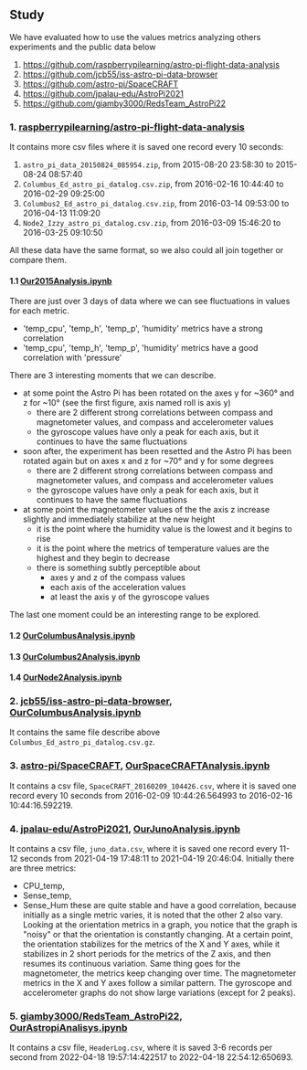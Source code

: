 ## Study

We have evaluated how to use the values metrics analyzing others experiments and the public data below
1. https://github.com/raspberrypilearning/astro-pi-flight-data-analysis
2. https://github.com/jcb55/iss-astro-pi-data-browser
3. https://github.com/astro-pi/SpaceCRAFT
4. https://github.com/jpalau-edu/AstroPi2021
5. https://github.com/giamby3000/RedsTeam_AstroPi22

### 1. [raspberrypilearning/astro-pi-flight-data-analysis](https://github.com/raspberrypilearning/astro-pi-flight-data-analysis)

It contains more csv files where it is saved one record every 10 seconds:

1. `astro_pi_data_20150824_085954.zip`, from 2015-08-20 23:58:30 to 2015-08-24 08:57:40
2. `Columbus_Ed_astro_pi_datalog.csv.zip`, from 2016-02-16 10:44:40 to 2016-02-29 09:25:00
3. `Columbus2_Ed_astro_pi_datalog.csv.zip`, from 2016-03-14 09:53:00 to 2016-04-13 11:09:20
4. `Node2_Izzy_astro_pi_datalog.csv.zip`, from 2016-03-09 15:46:20 to 2016-03-25 09:10:50

All these data have the same format, so we also could all join together or compare them.

#### 1.1 [Our2015Analysis.ipynb](Our2015Analysis.ipynb)

There are just over 3 days of data where we can see fluctuations in values for each metric.
* 'temp_cpu', 'temp_h', 'temp_p', 'humidity' metrics have a strong correlation
* 'temp_cpu', 'temp_h', 'temp_p', 'humidity' metrics have a good correlation with 'pressure'

There are 3 interesting moments that we can describe.
* at some point the Astro Pi has been rotated on the axes y for ~360° and z for ~10° (see the first figure, axis named roll is axis y)
  * there are 2 different strong correlations between compass and magnetometer values, and compass and accelerometer values
  * the gyroscope values have only a peak for each axis, but it continues to have the same fluctuations
* soon after, the experiment has been resetted and the Astro Pi has been rotated again but on axes x and z for ~70° and y for some degrees
  * there are 2 different strong correlations between compass and magnetometer values, and compass and accelerometer values
  * the gyroscope values have only a peak for each axis, but it continues to have the same fluctuations
* at some point the magnetometer values of the the axis z increase slightly and immediately stabilize at the new height
    * it is the point where the humidity value is the lowest and it begins to rise
    * it is the point where the metrics of temperature values are the highest and they begin to decrease
    * there is something subtly perceptible about
      * axes y and z of the compass values
      * each axis of the acceleration values
      * at least the axis y of the gyroscope values

The last one moment could be an interesting range to be explored.

#### 1.2 [OurColumbusAnalysis.ipynb](OurColumbusAnalysis.ipynb)

#### 1.3 [OurColumbus2Analysis.ipynb](OurColumbus2Analysis.ipynb)

#### 1.4 [OurNode2Analysis.ipynb](OurNode2Analysis.ipynb)

### 2. [jcb55/iss-astro-pi-data-browser](https://github.com/jcb55/iss-astro-pi-data-browser), [OurColumbusAnalysis.ipynb](OurColumbusAnalysis.ipynb)

It contains the same file describe above `Columbus_Ed_astro_pi_datalog.csv.gz`.

### 3. [astro-pi/SpaceCRAFT](https://github.com/astro-pi/SpaceCRAFT), [OurSpaceCRAFTAnalysis.ipynb](OurSpaceCRAFTAnalysis.ipynb)

It contains a csv file, `SpaceCRAFT_20160209_104426.csv`, where it is saved one record every 10 seconds from 2016-02-09 10:44:26.564993 to 2016-02-16 10:44:16.592219.

### 4. [jpalau-edu/AstroPi2021](https://github.com/jpalau-edu/AstroPi2021), [OurJunoAnalysis.ipynb](OurJunoAnalysis.ipynb)

It contains a csv file, `juno_data.csv`, where it is saved one record every 11-12 seconds from 2021-04-19 17:48:11 to 2021-04-19 20:46:04.
Initially there are three metrics: 
* CPU_temp, 
* Sense_temp, 
* Sense_Hum
these are quite stable and have a good correlation, because initially as a single metric varies, it is noted that the other 2 also vary.
Looking at the orientation metrics in a graph, you notice that the graph is "noisy" or that the orientation is constantly changing. At a certain point, the orientation stabilizes for the metrics of the X and Y axes, while it stabilizes in 2 short periods for the metrics of the Z axis, and then resumes its continuous variation.
Same thing goes for the magnetometer, the metrics keep changing over time. The magnetometer metrics in the X and Y axes follow a similar pattern.
The gyroscope and accelerometer graphs do not show large variations (except for 2 peaks).

### 5. [giamby3000/RedsTeam_AstroPi22](https://github.com/giamby3000/RedsTeam_AstroPi22), [OurAstropiAnalisys.ipynb](OurAstropiAnalisys.ipynb)

It contains a csv file, `HeaderLog.csv`, where it is saved 3-6 records per second from 2022-04-18 19:57:14:422517 to 2022-04-18 22:54:12:650693.
